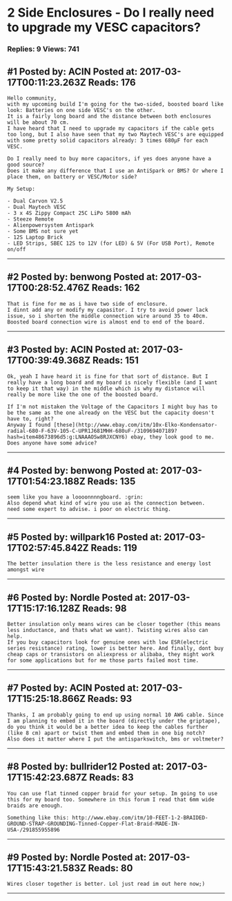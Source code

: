 # 2 Side Enclosures - Do I really need to upgrade my VESC capacitors?

### Replies: 9 Views: 741

## \#1 Posted by: ACIN Posted at: 2017-03-17T00:11:23.263Z Reads: 176

```
Hello community,
with my upcoming build I'm going for the two-sided, boosted board like look: Batteries on one side VESC's on the other.
It is a fairly long board and the distance between both enclosures will be about 70 cm.
I have heard that I need to upgrade my capacitors if the cable gets too long, but I also have seen that my two Maytech VESC's are equipped with some pretty solid capacitors already: 3 times 680µF for each VESC.

Do I really need to buy more capacitors, if yes does anyone have a good source?
Does it make any difference that I use an AntiSpark or BMS? Or where I place them, on battery or VESC/Motor side?

My Setup:

- Dual Carvon V2.5
- Dual Maytech VESC
- 3 x 4S Zippy Compact 25C LiPo 5800 mAh
- Steeze Remote
- Alienpowersystem Antispark
- Some BMS not sure yet
- 12S Laptop Brick
- LED Strips, SBEC 12S to 12V (for LED) & 5V (For USB Port), Remote on/off
```

---
## \#2 Posted by: benwong Posted at: 2017-03-17T00:28:52.476Z Reads: 162

```
That is fine for me as i have two side of enclosure. 
I dinnt add any or modify my capasitor. I try to avoid power lack issue, so i shorten the middle connection wire around 35 to 40cm. Boosted board connection wire is almost end to end of the board.
```

---
## \#3 Posted by: ACIN Posted at: 2017-03-17T00:39:49.368Z Reads: 151

```
Ok, yeah I have heard it is fine for that sort of distance. But I really have a long board and my board is nicely flexible (and I want to keep it that way) in the middle which is why my distance will really be more like the one of the boosted board.

If I'm not mistaken the Voltage of the Capacitors I might buy has to be the same as the one already on the VESC but the capacity doesn't have to, right?
Anyway I found [these](http://www.ebay.com/itm/10x-Elko-Kondensator-radial-680-F-63V-105-C-UPR1J681MHH-680uF-/310969407189?hash=item48673896d5:g:LNAAAOSw8RJXCNY6) ebay, they look good to me. Does anyone have some advice?
```

---
## \#4 Posted by: benwong Posted at: 2017-03-17T01:54:23.188Z Reads: 135

```
seem like you have a loooonnnngboard. :grin:
Also depend what kind of wire you use as the connection between. 
need some expert to advise. i poor on electric thing.
```

---
## \#5 Posted by: willpark16 Posted at: 2017-03-17T02:57:45.842Z Reads: 119

```
The better insulation there is the less resistance and energy lost amongst wire
```

---
## \#6 Posted by: Nordle Posted at: 2017-03-17T15:17:16.128Z Reads: 98

```
Better insulation only means wires can be closer together (this means less inductance, and thats what we want). Twisting wires also can help. 
If you buy capacitors look for genuine ones with low ESR(electric series resistance) rating, lower is better here. And finally, dont buy cheap caps or transistors on aliexpress or alibaba, they might work for some applications but for me those parts failed most time.
```

---
## \#7 Posted by: ACIN Posted at: 2017-03-17T15:25:18.866Z Reads: 93

```
Thanks, I am probably going to end up using normal 10 AWG cable. Since I am planning to embed it in the board (directly under the griptape), do you think it would be a better idea to keep the cables further (like 8 cm) apart or twist them and embed them in one big notch?
Also does it matter where I put the antisparkswitch, bms or voltmeter?
```

---
## \#8 Posted by: bullrider12 Posted at: 2017-03-17T15:42:23.687Z Reads: 83

```
You can use flat tinned copper braid for your setup. Im going to use this for my board too. Somewhere in this forum I read that 6mm wide braids are enough.

Something like this: http://www.ebay.com/itm/10-FEET-1-2-BRAIDED-GROUND-STRAP-GROUNDING-Tinned-Copper-Flat-Braid-MADE-IN-USA-/291855955896
```

---
## \#9 Posted by: Nordle Posted at: 2017-03-17T15:43:21.583Z Reads: 80

```
Wires closer together is better. Lol just read im out here now;)
```

---
